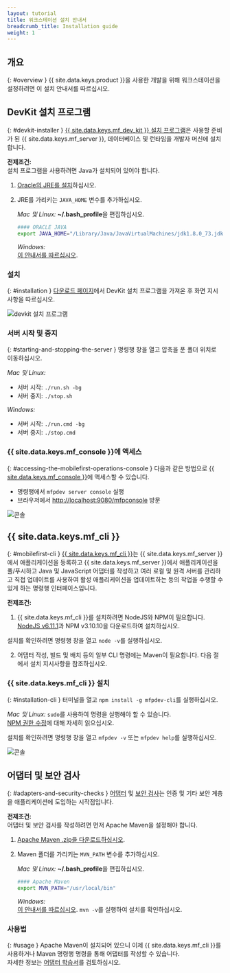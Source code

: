 ```yaml
---
layout: tutorial
title: 워크스테이션 설치 안내서
breadcrumb_title: Installation guide
weight: 1
---
```

<!-- NLS_CHARSET=UTF-8 -->
## 개요
{: #overview }
{{ site.data.keys.product }}을 사용한 개발을 위해 워크스테이션을 설정하려면 이 설치 안내서를 따르십시오.

## DevKit 설치 프로그램
{: #devkit-installer }
[{{ site.data.keys.mf_dev_kit }} 설치 프로그램]({{site.baseurl}}/tutorials/en/foundation/8.0/installation-configuration/development/mobilefirst)은 사용할 준비가 된 {{ site.data.keys.mf_server }}, 데이터베이스 및 런타임을 개발자 머신에 설치합니다.  

**전제조건:**  
설치 프로그램을 사용하려면 Java가 설치되어 있어야 합니다.

1. [Oracle의 JRE를 설치](http://www.oracle.com/technetwork/java/javase/downloads/jre8-downloads-2133155.html)하십시오.

2. JRE를 가리키는 `JAVA_HOME` 변수를 추가하십시오.

    *Mac 및 Linux:* **~/.bash_profile**을 편집하십시오.

    ```bash
    #### ORACLE JAVA
    export JAVA_HOME="/Library/Java/JavaVirtualMachines/jdk1.8.0_73.jdk/Contents/Home"
    ```

    *Windows:*  
    [이 안내서를 따르십시오](https://confluence.atlassian.com/doc/setting-the-java_home-variable-in-windows-8895.html).

### 설치
{: #installation }
[다운로드 페이지]({{site.baseurl}}/downloads/)에서 DevKit 설치 프로그램을 가져온 후 화면 지시사항을 따르십시오.

![devkit 설치 프로그램](devkit-installer.png)

### 서버 시작 및 중지
{: #starting-and-stopping-the-server }
명령행 창을 열고 압축을 푼 폴더 위치로 이동하십시오.

*Mac 및 Linux:*  

* 서버 시작: `./run.sh -bg`
* 서버 중지: `./stop.sh`

*Windows:*  

* 서버 시작: `./run.cmd -bg`
* 서버 중지: `./stop.cmd`

### {{ site.data.keys.mf_console }}에 액세스
{: #accessing-the-mobilefirst-operations-console }
다음과 같은 방법으로 [{{ site.data.keys.mf_console }}]({{site.baseurl}}/tutorials/en/foundation/8.0/product-overview/components/console/)에 액세스할 수 있습니다.

* 명령행에서 `mfpdev server console` 실행
* 브라우저에서 [http://localhost:9080/mfpconsole](http://localhost:9080/mfpconsole) 방문

![콘솔]({{site.baseurl}}/tutorials/en/foundation/8.0/product-overview/components/console/dashboard.png)

## {{ site.data.keys.mf_cli }}
{: #mobilefirst-cli }
[{{ site.data.keys.mf_cli }}]({{site.baseurl}}/tutorials/en/foundation/8.0/application-development/using-mobilefirst-cli-to-manage-mobilefirst-artifacts)는 {{ site.data.keys.mf_server }}에서 애플리케이션을 등록하고 {{ site.data.keys.mf_server }}에서 애플리케이션을 풀/푸시하고 Java 및 JavaScript 어댑터를 작성하고 여러 로컬 및 원격 서버를 관리하고 직접 업데이트를 사용하여 활성 애플리케이션을 업데이트하는 등의 작업을 수행할 수 있게 하는 명령행 인터페이스입니다.

**전제조건:**  
1. {{ site.data.keys.mf_cli }}를 설치하려면 NodeJS와 NPM이 필요합니다.  
 [NodeJS v6.11.1](https://nodejs.org/download/release/v6.11.1/)과 NPM v3.10.10을 다운로드하여 설치하십시오.

 설치를 확인하려면 명령행 창을 열고 `node -v`를 실행하십시오.

2. 어댑터 작성, 빌드 및 배치 등의 일부 CLI 명령에는 Maven이 필요합니다. 다음 절에서 설치 지시사항을 참조하십시오.

### {{ site.data.keys.mf_cli }} 설치
{: #installation-cli }
터미널을 열고 `npm install -g mfpdev-cli`를 실행하십시오.  

*Mac 및 Linux:* `sudo`를 사용하여 명령을 실행해야 할 수 있습니다.  
[NPM 권한 수정](https://docs.npmjs.com/getting-started/fixing-npm-permissions)에 대해 자세히 읽으십시오.

설치를 확인하려면 명령행 창을 열고 `mfpdev -v` 또는 `mfpdev help`를 실행하십시오.

![콘솔](mfpdev-cli.png)

## 어댑터 및 보안 검사
{: #adapters-and-security-checks }
[어댑터]({{site.baseurl}}/tutorials/en/foundation/8.0/adapters) 및 [보안 검사]({{site.baseurl}}/tutorials/en/foundation/8.0/authentication-and-security)는 인증 및 기타 보안 계층을 애플리케이션에 도입하는 시작점입니다.

**전제조건:**  
어댑터 및 보안 검사를 작성하려면 먼저 Apache Maven을 설정해야 합니다.  

1. [Apache Maven .zip을 다운로드하십시오](https://maven.apache.org/download.cgi).
2. Maven 폴더를 가리키는 `MVN_PATH` 변수를 추가하십시오.

    *Mac 및 Linux:* **~/.bash_profile**을 편집하십시오.

    ```bash
    #### Apache Maven
    export MVN_PATH="/usr/local/bin"
    ```

    *Windows:*  
    [이 안내서를 따르십시오](http://crunchify.com/how-to-setupinstall-maven-classpath-variable-on-windows-7/).
`mvn -v`를 실행하여 설치를 확인하십시오.

### 사용법
{: #usage }
Apache Maven이 설치되어 있으니 이제 {{ site.data.keys.mf_cli }}를 사용하거나 Maven 명령행 명령을 통해 어댑터를 작성할 수 있습니다.  
자세한 정보는 [어댑터 학습서]({{site.baseurl}}/tutorials/en/foundation/8.0/adapters)를 검토하십시오.
